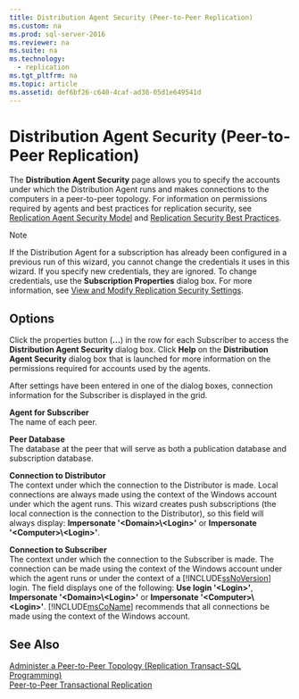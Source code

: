```yaml
---
title: Distribution Agent Security (Peer-to-Peer Replication)
ms.custom: na
ms.prod: sql-server-2016
ms.reviewer: na
ms.suite: na
ms.technology: 
  - replication
ms.tgt_pltfrm: na
ms.topic: article
ms.assetid: def6bf26-c640-4caf-ad30-05d1e649541d
---
```

# Distribution Agent Security (Peer-to-Peer Replication)
  The **Distribution Agent Security** page allows you to specify the accounts under which the Distribution Agent runs and makes connections to the computers in a peer\-to\-peer topology. For information on permissions required by agents and best practices for replication security, see [Replication Agent Security Model](../../Topics/TopicNameNotContainA/Replication-Agent-Security-Model.md) and [Replication Security Best Practices](../../Topics/TopicNameNotContainA/Replication-Security-Best-Practices.md).  
  
> [!NOTE]  
>  If the Distribution Agent for a subscription has already been configured in a previous run of this wizard, you cannot change the credentials it uses in this wizard. If you specify new credentials, they are ignored. To change credentials, use the **Subscription Properties** dialog box. For more information, see [View and Modify Replication Security Settings](../../Topics/TopicNameNotContainA/View-and-Modify-Replication-Security-Settings.md).  
  
## Options  
 Click the properties button \(**...**\) in the row for each Subscriber to access the **Distribution Agent Security** dialog box. Click **Help** on the **Distribution Agent Security** dialog box that is launched for more information on the permissions required for accounts used by the agents.  
  
 After settings have been entered in one of the dialog boxes, connection information for the Subscriber is displayed in the grid.  
  
 **Agent for Subscriber**  
 The name of each peer.  
  
 **Peer Database**  
 The database at the peer that will serve as both a publication database and subscription database.  
  
 **Connection to Distributor**  
 The context under which the connection to the Distributor is made. Local connections are always made using the context of the Windows account under which the agent runs. This wizard creates push subscriptions \(the local connection is the connection to the Distributor\), so this field will always display: **Impersonate '\<Domain\>\\\<Login\>'** or **Impersonate '\<Computer\>\\\<Login\>'**.  
  
 **Connection to Subscriber**  
 The context under which the connection to the Subscriber is made. The connection can be made using the context of the Windows account under which the agent runs or under the context of a [!INCLUDE[ssNoVersion](../../Token/Other/ssNoVersion_md.md)] login. The field displays one of the following: **Use login '\<Login\>'**, **Impersonate '\<Domain\>\\\<Login\>'** or **Impersonate '\<Computer\>\\\<Login\>'**. [!INCLUDE[msCoName](../../Token/Other/msCoName_md.md)] recommends that all connections be made using the context of the Windows account.  
  
## See Also  
 [Administer a Peer-to-Peer Topology &#40;Replication Transact-SQL Programming&#41;](../../Topics/TopicNameContainA/Administer-a-Peer-to-Peer-Topology--Replication-Transact-SQL-Programming-.md)   
 [Peer-to-Peer Transactional Replication](../../Topics/TopicNameNotContainA/Peer-to-Peer-Transactional-Replication.md)  
  
  
